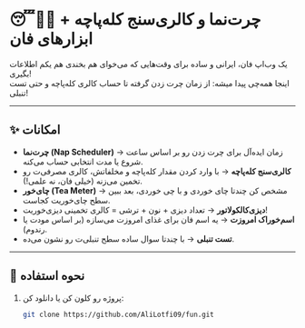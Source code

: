 # 😴🍵🍲 چرت‌نما و کالری‌سنج کله‌پاچه + ابزارهای فان

یک وب‌اپ فان، ایرانی و ساده برای وقت‌هایی که می‌خوای هم بخندی هم یکم اطلاعات بگیری!  
اینجا همه‌چی پیدا میشه: از زمان چرت زدن گرفته تا حساب کالری کله‌پاچه و حتی تست تنبلی!

---

## ✨ امکانات
- **چرت‌نما (Nap Scheduler)** → زمان ایده‌آل برای چرت زدن رو بر اساس ساعت شروع یا مدت انتخابی حساب می‌کنه.  
- **کالری‌سنج کله‌پاچه** → با وارد کردن مقدار کله‌پاچه و مخلفاتش، کالری مصرفی‌ت رو تخمین می‌زنه (خیلی فان، نه علمی!).  
- **چای‌خور (Tea Meter)** → مشخص کن چندتا چای خوردی و با چی خوردی، بعد ببین سطح چای‌خوریت کجاست.  
- **دیزی‌کالکولاتور** → تعداد دیزی + نون + ترشی = کالری تخمینی دیزی‌خوریت!  
- **اسم‌خوراک امروزت** → یه اسم فان برای غذای امروزت می‌سازه (بر اساس مودت یا رندوم).  
- **تست تنبلی** → با چندتا سوال ساده سطح تنبلی‌ت رو نشون می‌ده.  

---

## 🚀 نحوه استفاده
1. پروژه رو کلون کن یا دانلود کن:

   ```bash
   git clone https://github.com/AliLotfi09/fun.git
